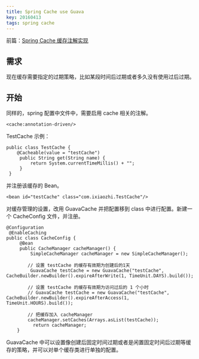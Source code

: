 ```yaml
---
title: Spring Cache use Guava
key: 20160413
tags: spring cache
---
```

前篇：[Spring Cache 缓存注解实现](https://ixiaozhi.com/spring-cache-annotation-useage/)

## 需求

现在缓存需要指定的过期策略，比如某段时间后过期或者多久没有使用过后过期。

## 开始

同样的，spring 配置中文件中，需要启用 cache 相关的注解。

```
<cache:annotation-driven/>
```

TestCache 示例：

```
public class TestCache { 
    @Cacheable(value = "testCache")
     public String get(String name) {
         return System.currentTimeMillis() + "";
     }
 }
```

并注册该缓存的 Bean。

```
<bean id="testCache" class="com.ixiaozhi.TestCache"/>
```

对缓存管理的设置，改用 GuavaCache 并把配置移到 class 中进行配置。新建一个 CacheConfig 文件，并注册。

```
@Configuration
 @EnableCaching 
public class CacheConfig {
     @Bean
     public CacheManager cacheManager() {
         SimpleCacheManager cacheManager = new SimpleCacheManager();
        
        // 设置 testCache 的缓存有效期为创建后的1天
         GuavaCache testCache = new GuavaCache("testCache", CacheBuilder.newBuilder().expireAfterWrite(1, TimeUnit.DAYS).build());
        
        // 设置 testCache 的缓存有效期为访问过后的 1 个小时
        // GuavaCache testCache = new GuavaCache("testCache", CacheBuilder.newBuilder().expireAfterAccess(1, TimeUnit.HOURS).build()); 

        // 把缓存加入 cacheManager
        cacheManager.setCaches(Arrays.asList(testCache));
          return cacheManager; 
    }
```

GuavaCache 中可以设置像创建后固定时间过期或者是闲置固定时间后过期等缓存的策略，并可以对单个缓存类进行单独的配置。

